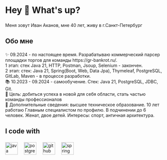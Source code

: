 <h1 align="left">Hey 👋 What's up?</h1>

###

<p align="left">Меня зовут Иван Аканов, мне 40 лет, живу в г.Санкт-Петербург</p>

###

<h2 align="left">Обо мне</h2>

###

<p align="left">✨ 09.2024 - по настоящее время. Разрабатываю коммерческий парсер площадки торгов для команды https://gr-bankrot.ru/. <br>1 этап: стек  Java 21, HTTP, Postman, Jsoup, Selenium - закончен.<br>2 этап: cтек: Java 21, Spring(Boot, Web, Data Jpa), Thymeleaf, PostgreSQL, GitLab, Maven - в процессе разработки.<br>📚 10.2023 - 09.2024 - самообучение. Стек: Java 21, PostgreSQL, JDBC, Git.   <br>🎯 Цель: добиться успеха в новой для себя области, стать частью команды профессионалов<br>🎲 Дополнительные сведения: высшее техническое образование. 10 лет работаю Главным специалистом по профилю. В подчинении до 6 человек. Женат, двое детей. Интересы: спорт, античная архитектура.</p>

###

<h2 align="left">I code with</h2>

###

<div align="left">
  <img src="https://cdn.jsdelivr.net/gh/devicons/devicon/icons/java/java-original.svg" height="40" alt="java logo"  />
  <img width="12" />
  <img src="https://cdn.jsdelivr.net/gh/devicons/devicon/icons/postgresql/postgresql-original.svg" height="40" alt="postgresql logo"  />
  <img width="12" />
  <img src="https://cdn.jsdelivr.net/gh/devicons/devicon/icons/github/github-original.svg" height="40" alt="github logo"  />
  <img width="12" />
  <img src="https://cdn.jsdelivr.net/gh/devicons/devicon/icons/spring/spring-original.svg" height="40" alt="spring logo"  />
</div>

###
